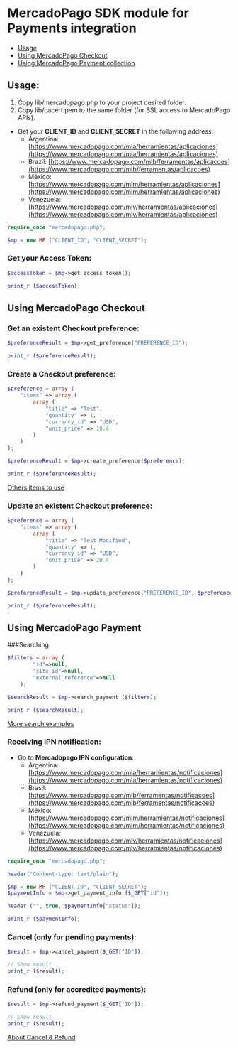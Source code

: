 # MercadoPago SDK module for Payments integration

* [Usage](#usage)
* [Using MercadoPago Checkout](#checkout)
* [Using MercadoPago Payment collection](#payments)

<a name="usage"></a>
## Usage:

1. Copy lib/mercadopago.php to your project desired folder.
2. Copy lib/cacert.pem to the same folder (for SSL access to MercadoPago APIs).

* Get your **CLIENT_ID** and **CLIENT_SECRET** in the following address:
	* Argentina: [https://www.mercadopago.com/mla/herramientas/aplicaciones](https://www.mercadopago.com/mla/herramientas/aplicaciones)
	* Brazil: [https://www.mercadopago.com/mlb/ferramentas/aplicacoes](https://www.mercadopago.com/mlb/ferramentas/aplicacoes)
	* México: [https://www.mercadopago.com/mlm/herramientas/aplicaciones](https://www.mercadopago.com/mlm/herramientas/aplicaciones)
	* Venezuela: [https://www.mercadopago.com/mlv/herramientas/aplicaciones](https://www.mercadopago.com/mlv/herramientas/aplicaciones)

```php
require_once "mercadopago.php";

$mp = new MP ("CLIENT_ID", "CLIENT_SECRET");
```

### Get your Access Token:

```php
$accessToken = $mp->get_access_token();

print_r ($accessToken);
```

<a name="checkout"></a>
## Using MercadoPago Checkout

### Get an existent Checkout preference:

```php
$preferenceResult = $mp->get_preference("PREFERENCE_ID");

print_r ($preferenceResult);
```

### Create a Checkout preference:

```php
$preference = array (
	"items" => array (
		array (
			"title" => "Test",
			"quantity" => 1,
			"currency_id" => "USD",
			"unit_price" => 10.4
		)
	)
);

$preferenceResult = $mp->create_preference($preference);

print_r ($preferenceResult);
```
<a href="http://developers.mercadopago.com/documentacion/recibir-pagos#glossary">Others items to use</a>

### Update an existent Checkout preference:

```php
$preference = array (
	"items" => array (
		array (
			"title" => "Test Modified",
			"quantity" => 1,
			"currency_id" => "USD",
			"unit_price" => 20.4
		)
	)
);

$preferenceResult = $mp->update_preference("PREFERENCE_ID", $preference);

print_r ($preferenceResult);
```

<a name="payments"></a>
## Using MercadoPago Payment

###Searching:

```php
$filters = array (
        "id"=>null,
        "site_id"=>null,
        "external_reference"=>null
    );

$searchResult = $mp->search_payment ($filters);

print_r ($searchResult);
```
<a href="http://developers.mercadopago.com/documentacion/busqueda-de-pagos-recibidos">More search examples</a>
### Receiving IPN notification:

* Go to **Mercadopago IPN configuration**:
	* Argentina: [https://www.mercadopago.com/mla/herramientas/notificaciones](https://www.mercadopago.com/mla/herramientas/notificaciones)
	* Brasil: [https://www.mercadopago.com/mlb/ferramentas/notificacoes](https://www.mercadopago.com/mlb/ferramentas/notificacoes)<br />
	* México: [https://www.mercadopago.com/mlm/herramientas/notificaciones](https://www.mercadopago.com/mlm/herramientas/notificaciones)
	* Venezuela: [https://www.mercadopago.com/mlv/herramientas/notificaciones](https://www.mercadopago.com/mlv/herramientas/notificaciones)

```php
require_once "mercadopago.php";

header("Content-type: text/plain");

$mp = new MP ("CLIENT_ID", "CLIENT_SECRET");
$paymentInfo = $mp->get_payment_info ($_GET["id"]);

header ("", true, $paymentInfo["status"]);

print_r ($paymentInfo);
```

### Cancel (only for pending payments):

```php
$result = $mp->cancel_payment($_GET["ID"]);

// Show result
print_r ($result);
```

### Refund (only for accredited payments):

```php
$result = $mp->refund_payment($_GET["ID"]);

// Show result
print_r ($result);
```
<a href="http://developers.mercadopago.com/documentacion/devolucion-y-cancelacion">About Cancel & Refund </a>
